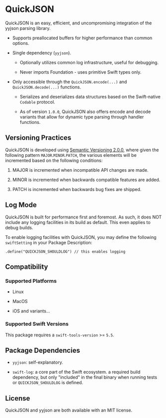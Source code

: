 # QuickJSON

QuickJSON is an easy, efficient, and uncompromising integration of the yyjson parsing library.

- Supports preallocated buffers for higher performance than common options.

- Single dependency (`yyjson`).

	- Optionally utilizes common log infrastructure, useful for debugging.

	- Never imports Foundation - uses primitive Swift types only.

- Only accessible through the `QuickJSON.encode(...)` and `QuickJSON.decode(...)` functions.

	- Serializes and deserializes data structures based on the Swift-native `Codable` protocol.

	- As of version `1.0.0`, QuickJSON also offers encode and decode variants that allow for dynamic type parsing through handler functions.

## Versioning Practices

QuickJSON is developed using [Semantic Versioning 2.0.0](https://semver.org/), where given the following pattern `MAJOR`.`MINOR`.`PATCH`, the various elements will be incremented based on the following conditions:

1. MAJOR is incremented when incompatible API changes are made.

2. MINOR is incremented when backwards compatible features are added.

3. PATCH is incremented when backwards bug fixes are shipped.

## Log Mode

QuickJSON is built for performance first and foremost. As such, it does NOT include any logging facilities in its build as default. This even applies to debug builds.

To enable logging facilities with QuickJSON, you may define the following `swiftSetting` in your Package Description:

```
.define("QUICKJSON_SHOULDLOG") // this enables logging
```

## Compatibility

### Supported Platforms

- Linux

- MacOS

- iOS and variants...

### Supported Swift Versions

This package requires a `swift-tools-version` >= `5.5`.

## Package Dependencies

- `yyjson`: self-explanatory.

- `swift-log`: a core part of the Swift ecosystem. a required build dependency, but only "included" in the final binary when running tests or `QUICKJSON_SHOULDLOG` is defined.

## License

QuickJSON and yyjson are both available with an MIT license.